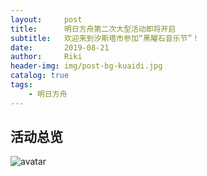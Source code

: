 ```yaml
---
layout:     post
title:      明日方舟第二次大型活动即将开启
subtitle:   欢迎来到汐斯塔市参加“黑曜石音乐节”！
date:       2019-08-21
author:     Riki
header-img: img/post-bg-kuaidi.jpg
catalog: true
tags:
    - 明日方舟
---
```


## 活动总览  
![avatar](https://wx1.sinaimg.cn/mw690/006QZngZgy1g5tialg3cwj31150kwwko.jpg)
	
